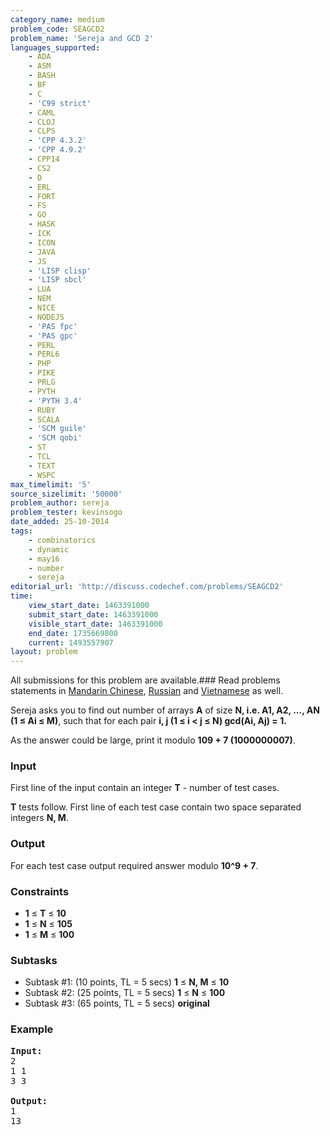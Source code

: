 ```yaml
---
category_name: medium
problem_code: SEAGCD2
problem_name: 'Sereja and GCD 2'
languages_supported:
    - ADA
    - ASM
    - BASH
    - BF
    - C
    - 'C99 strict'
    - CAML
    - CLOJ
    - CLPS
    - 'CPP 4.3.2'
    - 'CPP 4.9.2'
    - CPP14
    - CS2
    - D
    - ERL
    - FORT
    - FS
    - GO
    - HASK
    - ICK
    - ICON
    - JAVA
    - JS
    - 'LISP clisp'
    - 'LISP sbcl'
    - LUA
    - NEM
    - NICE
    - NODEJS
    - 'PAS fpc'
    - 'PAS gpc'
    - PERL
    - PERL6
    - PHP
    - PIKE
    - PRLG
    - PYTH
    - 'PYTH 3.4'
    - RUBY
    - SCALA
    - 'SCM guile'
    - 'SCM qobi'
    - ST
    - TCL
    - TEXT
    - WSPC
max_timelimit: '5'
source_sizelimit: '50000'
problem_author: sereja
problem_tester: kevinsogo
date_added: 25-10-2014
tags:
    - combinatorics
    - dynamic
    - may16
    - number
    - sereja
editorial_url: 'http://discuss.codechef.com/problems/SEAGCD2'
time:
    view_start_date: 1463391000
    submit_start_date: 1463391000
    visible_start_date: 1463391000
    end_date: 1735669800
    current: 1493557907
layout: problem
---
```

All submissions for this problem are available.###  Read problems statements in [Mandarin Chinese](http://www.codechef.com/download/translated/MAY16/mandarin/SEAGCD2.pdf), [Russian](http://www.codechef.com/download/translated/MAY16/russian/SEAGCD2.pdf) and [Vietnamese](http://www.codechef.com/download/translated/MAY16/vietnamese/SEAGCD2.pdf) as well.

Sereja asks you to find out number of arrays **A** of size **N, i.e. A1, A2, ..., AN (1 ≤ Ai ≤ M)**, such that for each pair **i, j (1 ≤ i < j ≤ N) gcd(Ai, Aj) = 1.**

As the answer could be large, print it modulo **109 + 7 (1000000007)**.

### Input

First line of the input contain an integer **T** - number of test cases.

**T** tests follow. First line of each test case contain two space separated integers **N, M**.

### Output

For each test case output required answer modulo **10^9 + 7**.

### Constraints

- **1** ≤ **T** ≤  **10**
- **1** ≤ **N** ≤  **105**
- **1** ≤ **M** ≤  **100**

### Subtasks

- Subtask #1: (10 points, TL = 5 secs) **1** ≤ **N, M** ≤  **10**
- Subtask #2: (25 points, TL = 5 secs) **1** ≤ **N** ≤  **100**
- Subtask #3: (65 points, TL = 5 secs) **original**

### Example

<pre><b>Input:</b>
2
1 1
3 3

<b>Output:</b>
1
13


</pre>